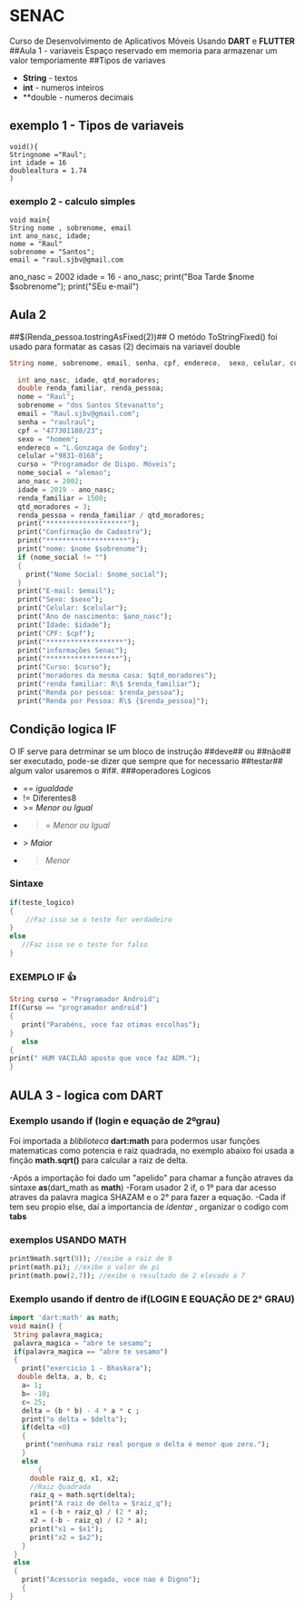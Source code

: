 # SENAC
Curso de Desenvolvimento de Aplicativos Móveis
Usando **DART** e **FLUTTER**
##Aula 1 - variaveis 
Espaço reservado em memoria para armazenar um valor temporiamente
##Tipos de variaves
- **String** - textos
- **int** - numeros inteiros 
- **double - numeros decimais
## exemplo 1 - Tipos de variaveis
``` 
void(){
Stringnome ="Raul";
int idade = 16
doublealtura = 1.74
)
``` 
### exemplo 2 - calculo simples
``` 
void main{
String nome , sobrenome, email
int ano_nasc, idade;
nome = "Raul"
sobrenome = "Santos";
email = "raul.sjbv@gmail.com
``` 
ano_nasc = 2002
idade = 16 - ano_nasc;
print("Boa Tarde $nome $sobrenome");
print("SEu e-mail")
## Aula 2
##$(Renda_pessoa.tostringAsFixed(2))##
O metódo ToStringFixed() foi usado para formatar as casas (2) decimais na variavel double
```Dart
String nome, sobrenome, email, senha, cpf, endereco,  sexo, celular, curso, nome_social;
  
  int ano_nasc, idade, qtd_moradores;
  double renda_familiar, renda_pessoa;
  nome = "Raul";
  sobrenome = "dos Santos Stevanatto";
  email = "Raul.sjbv@gmail.com";
  senha = "raulraul";
  cpf = "477301188/23";
  sexo = "homem";
  endereco = "L.Gonzaga de Godoy";  
  celular ="9831-0168";
  curso = "Programador de Dispo. Móveis";
  nome_social = "alemao";
  ano_nasc = 2002;
  idade = 2019 - ano_nasc;
  renda_familiar = 1500;
  qtd_moradores = 3;
  renda_pessoa = renda_familiar / qtd_moradores;
  print("********************");
  print("Confirmação de Cadastro");
  print("********************");
  print("nome: $nome $sobrenome");
  if (nome_social != "")
  {
    print("Nome Social: $nome_social");
  }  
  print("E-mail: $email");
  print("Sexo: $sexo");
  print("Celular: $celular");
  print("Ano de nascimento: $ano_nasc");
  print("Idade: $idade");
  print("CPF: $cpf");
  print("*******************");
  print("informações Senac");
  print("******************");
  print("Curso: $curso");
  print("moradores da mesma casa: $qtd_moradores");
  print("renda familiar: R\$ $renda_familiar");
  print("Renda por pessoa: $renda_pessoa");
  print("Renda por Pessoa: R\$ {$renda_pessoa}");
  ```
  ## Condição logica IF
  O IF serve para detrminar se um bloco de instrução ##deve## ou ##não## ser executado, pode-se dizer que sempre que for necessario ##testar## algum valor usaremos o #if#.
  ###operadores Logicos 
  - == *igualdade*
  - != Diferentes8
  - \>= *Menor ou Igual*
  - >= *Menor ou Igual*
  - \> *Maior*
  - > *Menor*
  ### Sintaxe 
  ```Dart
  if(teste_logico)
  {
      //Faz isso se o teste for verdadeiro 
  }
  else
     //Faz isso se o teste for falso
 }
 ```
 ### EXEMPLO IF :+1:
 ```Dart
 String curso = "Programador Android";
 If(Curso == "programador android")
{
    print("Parabéns, voce faz otimas escolhas");
 }
    else
 {   
 print(" HUM VACILÂO aposto que voce faz ADM.");
 }
 ```
  ## AULA 3 - logica com DART 
 ### Exemplo usando if (login e equação de 2ºgrau)
 Foi importada a *bliblioteca* **dart:math** para podermos usar funções matematicas como potencia e raiz quadrada, no exemplo abaixo foi usada a finção **math.sqrt()** para calcular a raiz de delta.
 
 -Após a importação foi dado um "apelido" para chamar a função atraves da sintaxe **as**(dart_math as **math**)
 -Foram usador 2 if, o 1º para dar acesso atraves da palavra magica SHAZAM e o 2° para fazer a equação.
 -Cada if tem seu propio else, daí a importancia de *identar* , organizar o codigo com **tabs**
 
 ### exemplos USANDO MATH
 ```dart
 print9math.sqrt(9)); //exibe a raiz de 9
 print(math.pi); //exibe o valor de pi
 print(math.pow(2,7)); //exibe o resultado de 2 elevado a 7
 ```

 ### Exemplo usando if dentro de if(LOGIN E EQUAÇÃO DE 2° GRAU)
 ```dart
import 'dart:math' as math;
void main() {
  String palavra_magica;
  palavra_magica = "abre te sesamo";
  if(palavra_magica == "abre te sesamo")  
  {
    print("exercicio 1 - Bhaskara");
   double delta, a, b, c;
    a= 1;
    b= -10;
    c= 25;
    delta = (b * b) - 4 * a * c ;
    print("o delta = $delta");
    if(delta <0)
    {
     print("nenhuma raiz real porque o delta é menor que zero."); 
    }
    else
    	{          
      double raiz_q, x1, x2; 
      //Raiz Quadrada
      raiz_q = math.sqrt(delta);
      print("A raiz de delta = $raiz_q");
      x1 = (-b + raiz_q) / (2 * a);
      x2 = (-b - raiz_q) / (2 * a);
      print("x1 = $x1");
      print("x2 = $x2");
    }
  }
  else
  {
    print("Acessorio negado, voce nao é Digno");
    {
}
```
